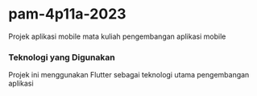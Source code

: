 # pam-4p11a-2023
Projek aplikasi mobile mata kuliah pengembangan aplikasi mobile

### Teknologi yang Digunakan
Projek ini menggunakan Flutter sebagai teknologi utama pengembangan aplikasi